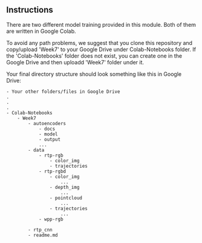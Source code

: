 ## Instructions

There are two different model training provided in this module. Both of them are written in Google Colab. 

To avoid any path problems, we suggest that you clone this repository and copy/upload 'Week7' to your Google Drive under Colab-Notebooks folder. If the 'Colab-Notebooks' folder does not exist, you can create one in the Google Drive and then uploadd 'Week7' folder under it. 

Your final directory structure should look something like this in Google Drive: 

```dir
- Your other folders/files in Google Drive
.
.
.
- Colab-Notebooks
    - Week7
        - autoencoders
            - docs
            - model
            - output
            ...
        - data
            - rtp-rgb
                - color_img
                - trajectories
            - rtp-rgbd
                - color_img
                    ...
                - depth_img
                    ...
                - pointcloud
                    ...
                - trajectories
                    ...
            - wpp-rgb

        - rtp_cnn
        - readme.md
```

## 